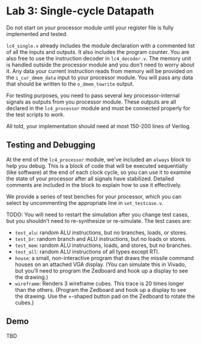 # Lab 3: Single-cycle Datapath

Do not start on your processor module until your register file is
fully implemented and tested.

`lc4_single.v` already includes the module declaration with a
commented list of all the inputs and outputs. It also includes the
program counter. You are also free to use the instruction decoder in
`lc4_decoder.v`. The memory unit is handled outside the processor
module and you don't need to worry about it. Any data your current
instruction reads from memory will be provided on the
`i_cur_dmem_data` input to your processor module. You will pass any
data that should be written to the `o_dmem_towrite` output.

For testing purposes, you need to pass several key processor-internal
signals as outputs from you processor module. These outputs are all
declared in the `lc4_processor` module and must be connected properly
for the test scripts to work.

All told, your implementation should need at most 150-200 lines of
Verilog.

## Testing and Debugging

At the end of the `lc4_processor` module, we've included an `always`
block to help you debug. This is a block of code that will be executed
sequentially (like software) at the end of each clock cycle, so you
can use it to examine the state of your processor after all signals
have stabilized. Detailed comments are included in the block to
explain how to use it effectively.

We provide a series of test benches for your processor, which you can
select by uncommenting the appropriate line in `set_testcase.v`.

TODO: You will need to restart the simulation after you change test
cases, but you shouldn't need to re-synthesize or re-simulate. The
test cases are:

+ `test_alu`: random ALU instructions, but no branches, loads, or stores.
+ `test_br`: random branch and ALU instructions, but no loads or stores.
+ `test_mem`: random ALU instructions, loads, and stores, but no branches.
+ `test_all`: random ALU instructions of all types except RTI.
+ `house`: a small, non-interactive program that draws the missile command houses on an attached VGA display. (You can simulate this in Vivado, but you'll need to program the Zedboard and hook up a display to see the drawing.)
+ `wireframe`: Renders 3 wireframe cubes. This trace is 20 times longer than the others. (Program the Zedboard and hook up a display to see the drawing. Use the +-shaped button pad on the Zedboard to rotate the cubes.)

## Demo

TBD